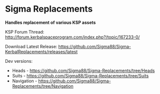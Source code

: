 # Sigma Replacements


**Handles replacement of various KSP assets**


KSP Forum Thread: http://forum.kerbalspaceprogram.com/index.php?/topic/167233-0/

Download Latest Release: https://github.com/Sigma88/Sigma-KerbalReplacements/releases/latest

Dev versions:

- Heads       - https://github.com/Sigma88/Sigma-Replacements/tree/Heads
- Suits       - https://github.com/Sigma88/Sigma-Replacements/tree/Suits
- Navigation  - https://github.com/Sigma88/Sigma-Replacements/tree/Navigation
